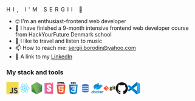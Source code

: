   <article>
      <p style="letter-spacing: 0.4rem">HI, I'M SERGII 👋</p>
      <ul>
        <li>🤓 I'm an enthusiast-frontend web developer</li>
        <li>
          🌱 I have finished a 9-month intensive frontend web developer course
          from HackYourFuture Denmark school
        </li>
        <li>💞️ I like to travel and listen to music</li>
        <li>
          📫 How to reach me:
          <a href="mailto:sergii.borodin@yahoo.com">sergii.borodin@yahoo.com</a>
        </li>
        <li>
          📱 A link to my
          <a href="https://www.linkedin.com/in/sergii-borodin-4bb3a61b8/">
            LinkedIn
          </a>
        </li>
      </ul>
      <h3>My stack and tools</h3>
      <p>
        <a
          target="_blank"
          rel="noopener noreferrer"
          href="https://raw.githubusercontent.com/github/explore/80688e429a7d4ef2fca1e82350fe8e3517d3494d/topics/javascript/javascript.png"
          ><img
            align="left"
            alt="JavaScript"
            width="32px"
            src="https://raw.githubusercontent.com/github/explore/80688e429a7d4ef2fca1e82350fe8e3517d3494d/topics/javascript/javascript.png"
            style="max-width: 100%"
        /></a>
      </p>
      <p>
        <a
          target="_blank"
          rel="noopener noreferrer"
          href="https://raw.githubusercontent.com/github/explore/80688e429a7d4ef2fca1e82350fe8e3517d3494d/topics/react/react.png"
          ><img
            align="left"
            alt="React"
            width="32px"
            src="https://raw.githubusercontent.com/github/explore/80688e429a7d4ef2fca1e82350fe8e3517d3494d/topics/react/react.png"
            style="max-width: 100%"
        /></a>
      </p>
      <p>
        <a
          target="_blank"
          rel="noopener noreferrer"
          href="https://raw.githubusercontent.com/github/explore/80688e429a7d4ef2fca1e82350fe8e3517d3494d/topics/nodejs/nodejs.png"
          ><img
            align="left"
            alt="Node.js"
            width="32px"
            src="https://raw.githubusercontent.com/github/explore/80688e429a7d4ef2fca1e82350fe8e3517d3494d/topics/nodejs/nodejs.png"
            style="max-width: 100%"
        /></a>
      </p>
      <p>
        <a
          target="_blank"
          rel="noopener noreferrer"
          href="https://raw.githubusercontent.com/github/explore/80688e429a7d4ef2fca1e82350fe8e3517d3494d/topics/storybook/storybook.png"
          ><img
            align="left"
            alt="Storybook"
            width="32px"
            src="https://raw.githubusercontent.com/github/explore/80688e429a7d4ef2fca1e82350fe8e3517d3494d/topics/storybook/storybook.png"
            style="max-width: 100%"
        /></a>
      </p>
      <p>
        <a
          target="_blank"
          rel="noopener noreferrer"
          href="https://raw.githubusercontent.com/github/explore/80688e429a7d4ef2fca1e82350fe8e3517d3494d/topics/html/html.png"
          ><img
            align="left"
            alt="HTML5"
            width="32px"
            src="https://raw.githubusercontent.com/github/explore/80688e429a7d4ef2fca1e82350fe8e3517d3494d/topics/html/html.png"
            style="max-width: 100%"
        /></a>
      </p>
      <p>
        <a
          target="_blank"
          rel="noopener noreferrer"
          href="https://raw.githubusercontent.com/github/explore/80688e429a7d4ef2fca1e82350fe8e3517d3494d/topics/css/css.png"
          ><img
            align="left"
            alt="CSS3"
            width="32px"
            src="https://raw.githubusercontent.com/github/explore/80688e429a7d4ef2fca1e82350fe8e3517d3494d/topics/css/css.png"
            style="max-width: 100%"
        /></a>
      </p>
      <p>
        <a
          target="_blank"
          rel="noopener noreferrer"
          href="https://raw.githubusercontent.com/github/explore/80688e429a7d4ef2fca1e82350fe8e3517d3494d/topics/sql/sql.png"
          ><img
            align="left"
            alt="SQL"
            width="32px"
            src="https://raw.githubusercontent.com/github/explore/80688e429a7d4ef2fca1e82350fe8e3517d3494d/topics/sql/sql.png"
            style="max-width: 100%"
        /></a>
      </p>
      <p>
        <a
          target="_blank"
          rel="noopener noreferrer"
          href="https://raw.githubusercontent.com/github/explore/80688e429a7d4ef2fca1e82350fe8e3517d3494d/topics/docker/docker.png"
          ><img
            align="left"
            alt="Docker"
            width="32px"
            src="https://raw.githubusercontent.com/github/explore/80688e429a7d4ef2fca1e82350fe8e3517d3494d/topics/docker/docker.png"
            style="max-width: 100%"
        /></a>
      </p>
      <p>
        <a
          target="_blank"
          rel="noopener noreferrer"
          href="https://raw.githubusercontent.com/github/explore/80688e429a7d4ef2fca1e82350fe8e3517d3494d/topics/git/git.png"
          ><img
            align="left"
            alt="Git"
            width="32px"
            src="https://raw.githubusercontent.com/github/explore/80688e429a7d4ef2fca1e82350fe8e3517d3494d/topics/git/git.png"
            style="max-width: 100%"
        /></a>
      </p>
      <p>
        <a
          target="_blank"
          rel="noopener noreferrer"
          href="https://raw.githubusercontent.com/github/explore/78df643247d429f6cc873026c0622819ad797942/topics/github/github.png"
          ><img
            align="left"
            alt="GitHub"
            width="32px"
            src="https://raw.githubusercontent.com/github/explore/78df643247d429f6cc873026c0622819ad797942/topics/github/github.png"
            style="max-width: 100%"
        /></a>
      </p>
      <p>
        <a
          target="_blank"
          rel="noopener noreferrer"
          href="https://raw.githubusercontent.com/github/explore/80688e429a7d4ef2fca1e82350fe8e3517d3494d/topics/visual-studio-code/visual-studio-code.png"
          ><img
            alt="Visual Studio Code"
            width="32px"
            src="https://raw.githubusercontent.com/github/explore/80688e429a7d4ef2fca1e82350fe8e3517d3494d/topics/visual-studio-code/visual-studio-code.png"
            style="max-width: 100%"
        /></a>
      </p>
    </article>
